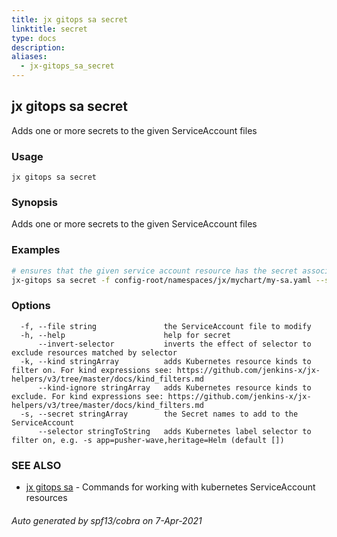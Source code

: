 ```yaml
---
title: jx gitops sa secret
linktitle: secret
type: docs
description: 
aliases:
  - jx-gitops_sa_secret
---
```


## jx gitops sa secret

Adds one or more secrets to the given ServiceAccount files

### Usage

```
jx gitops sa secret
```

### Synopsis

Adds one or more secrets to the given ServiceAccount files

### Examples

  ```bash
  # ensures that the given service account resource has the secret associated
  jx-gitops sa secret -f config-root/namespaces/jx/mychart/my-sa.yaml --secret my-secret-name%!(EXTRA string=jx-gitops)

  ```
### Options

```
  -f, --file string               the ServiceAccount file to modify
  -h, --help                      help for secret
      --invert-selector           inverts the effect of selector to exclude resources matched by selector
  -k, --kind stringArray          adds Kubernetes resource kinds to filter on. For kind expressions see: https://github.com/jenkins-x/jx-helpers/v3/tree/master/docs/kind_filters.md
      --kind-ignore stringArray   adds Kubernetes resource kinds to exclude. For kind expressions see: https://github.com/jenkins-x/jx-helpers/v3/tree/master/docs/kind_filters.md
  -s, --secret stringArray        the Secret names to add to the ServiceAccount
      --selector stringToString   adds Kubernetes label selector to filter on, e.g. -s app=pusher-wave,heritage=Helm (default [])
```

### SEE ALSO

* [jx gitops sa](..)	 - Commands for working with kubernetes ServiceAccount resources

###### Auto generated by spf13/cobra on 7-Apr-2021
